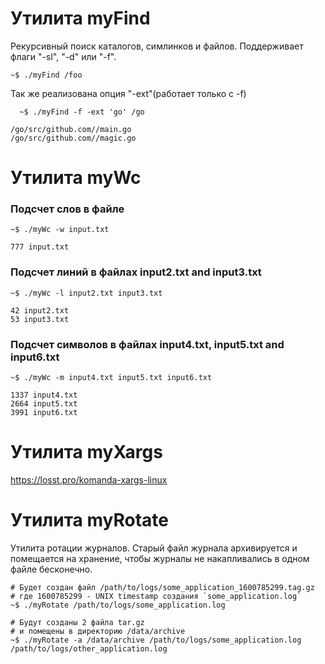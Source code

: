 <h1>Утилита myFind</h1>
Рекурсивный поиск каталогов, симлинков и файлов. Поддерживает флаги "-sl", "-d" или "-f".

```
~$ ./myFind /foo
```

Так же реализована опция  "-ext"(работает только с -f)

```
  ~$ ./myFind -f -ext 'go' /go
```
```
/go/src/github.com//main.go
/go/src/github.com//magic.go
```

<h1>Утилита myWc</h1>

<h3>Подсчет слов в файле</h3>

```
~$ ./myWc -w input.txt
```
```
777 input.txt
```
<h3> Подсчет линий в файлах input2.txt and input3.txt </h3>

```
~$ ./myWc -l input2.txt input3.txt
```
```
42 input2.txt
53 input3.txt
```
 <h3>Подсчет символов в файлах input4.txt, input5.txt and input6.txt</h3>
 
 ```
~$ ./myWc -m input4.txt input5.txt input6.txt
```
```
1337 input4.txt
2664 input5.txt
3991 input6.txt
```

<h1>Утилита myXargs</h1>

https://losst.pro/komanda-xargs-linux

<h1>Утилита myRotate</h1>

Утилита ротации журналов. Старый файл журнала архивируется и помещается на хранение, чтобы журналы не накапливались в одном файле бесконечно.

```
# Будет создан файл /path/to/logs/some_application_1600785299.tag.gz
# где 1600785299 - UNIX timestamp создания `some_application.log`
~$ ./myRotate /path/to/logs/some_application.log
```

```
# Будут созданы 2 файла tar.gz
# и помещены в директорию /data/archive
~$ ./myRotate -a /data/archive /path/to/logs/some_application.log /path/to/logs/other_application.log
```

